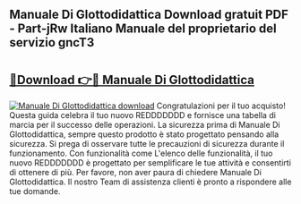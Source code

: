 ## Manuale Di Glottodidattica Download gratuit PDF - Part-jRw Italiano Manuale del proprietario del servizio gncT3

# <h2><a href="http://dfb4h9.blite.top/?on=Manuale+Di+Glottodidattica">🔗Download 👉🔴 Manuale Di Glottodidattica</a></h2>

[![Manuale Di Glottodidattica download](https://i.imgur.com/lujVjoI.png)](http://dfb4h9.blite.top/?on=Manuale+Di+Glottodidattica)
Congratulazioni per il tuo acquisto! Questa guida celebra il tuo nuovo REDDDDDDD e fornisce una tabella di marcia per il successo delle operazioni. La sicurezza prima di Manuale Di Glottodidattica, sempre questo prodotto è stato progettato pensando alla sicurezza. Si prega di osservare tutte le precauzioni di sicurezza durante il funzionamento. Con funzionalità come L'elenco delle funzionalità, il tuo nuovo REDDDDDDD è progettato per semplificare le tue attività e consentirti di ottenere di più. Per favore, non aver paura di chiedere Manuale Di Glottodidattica. Il nostro Team di assistenza clienti è pronto a rispondere alle tue domande.
